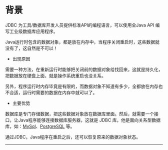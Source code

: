 #   背景

JDBC  为工具/数据库开发人员提供标准API的编程语言，可以使用全Java API 编写工业级数据库应用程序。

Java运行时包含的数据对象，都是放在内存中，当程序关闭重启时，这些数据就没有了，这自然是不可以！

- 出现原因

需要一种方法，在重新运行时能够把关闭前的数据对象给找回来，这就是持久化，把数据放在硬盘上面，就是操作系统重启也没关系。

另外，程序运行时内存毕竟是有限的，而数据对象不知道有多少，全都放在内存也不合适，运行时需要的数据在内存中就可以了。

- 主要优势

数据库是专门存储数据，把这些数据对象放在数据库里面。然后，就需要一个接口，让Java程序能够连接数据库服务器，这就是 JDBC 库，他是面向关系型数据库，如：[MySql](https://www.mysql.com/)、[PostgreSQL](https://www.postgresql.org/) 等。

通过JDBC，Java程序在重启之后，还可以恢复原来的数据对象状态。

----